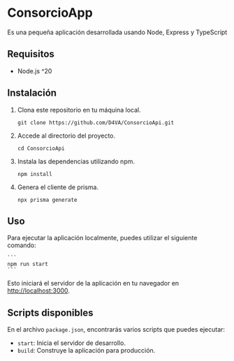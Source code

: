 # ConsorcioApp

Es una pequeña aplicación desarrollada usando Node, Express y TypeScript

## Requisitos

- Node.js ^20

## Instalación

1. Clona este repositorio en tu máquina local.

    ```
    git clone https://github.com/D4VA/ConsorcioApi.git
    ```

2. Accede al directorio del proyecto.

    ```
    cd ConsorcioApi
    ```

3. Instala las dependencias utilizando npm.

    ```
    npm install
    ```
4. Genera el cliente de prisma.

    ```
    npx prisma generate
    ```

## Uso

Para ejecutar la aplicación localmente, puedes utilizar el siguiente comando:

    ```
    npm run start
    ```

Esto iniciará el servidor de la aplicación en tu navegador en [http://localhost:3000](http://localhost:3000).

## Scripts disponibles

En el archivo `package.json`, encontrarás varios scripts que puedes ejecutar:

- `start`: Inicia el servidor de desarrollo.
- `build`: Construye la aplicación para producción.
